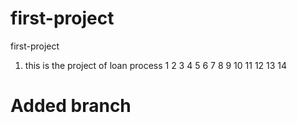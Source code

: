 # first-project

first-project

1. this is the project of loan process
   1
   2
   3
   4
   5
   6
   7
   8
   9
   10
   11
   12
   13
   14
<h1>Added branch</h1>
